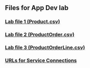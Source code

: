 ## Files for App Dev lab

### [Lab file 1 (Product.csv)](https://raw.githubusercontent.com/oracle/learning-library/ospa-library/appdev/application-development-lab/master/Product.csv)

### [Lab file 2 (ProductOrder.csv)](https://raw.githubusercontent.com/oracle/learning-library/ospa-library/appdev/application-development-lab/ProductOrder.csv)

### [Lab file 3 (ProductOrderLine.csv)](https://raw.githubusercontent.com/oracle/learning-library/ospa-library/appdev/application-development-lab/ProductOrderLine.csv)

### [URLs for Service Connections](https://raw.githubusercontent.com/oracle/learning-library/ospa-library/appdev/application-development-lab/AppDev_Endpoints.txt)
